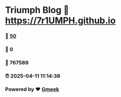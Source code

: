 # Triumph Blog :link: https://7r1UMPH.github.io 
### :page_facing_up: [50](https://7r1UMPH.github.io/tag.html) 
### :speech_balloon: 0 
### :hibiscus: 767589 
### :alarm_clock: 2025-04-11 11:14:38 
### Powered by :heart: [Gmeek](https://github.com/Meekdai/Gmeek)
